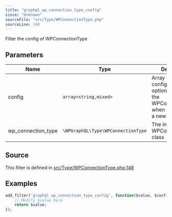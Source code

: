 ```yaml
---
title: "graphql_wp_connection_type_config"
since: "Unknown"
sourceFile: "src/Type/WPConnectionType.php"
sourceLine: 148
---
```



Filter the config of WPConnectionType

## Parameters

| Name | Type | Description |
|------|------|-------------|
| config | `array<string,mixed>` | Array of configuration options passed to the WPConnectionType when instantiating a new type |
| wp_connection_type | `\WPGraphQL\Type\WPConnectionType` | The instance of the WPConnectionType class |




## Source

This filter is defined in [src/Type/WPConnectionType.php:148](https://github.com/wp-graphql/wp-graphql/blob/develop/src/Type/WPConnectionType.php#L148)


## Examples

```php
add_filter('graphql_wp_connection_type_config', function($value, $config, $wp_connection_type) {
    // Modify $value here
    return $value;
});
```
